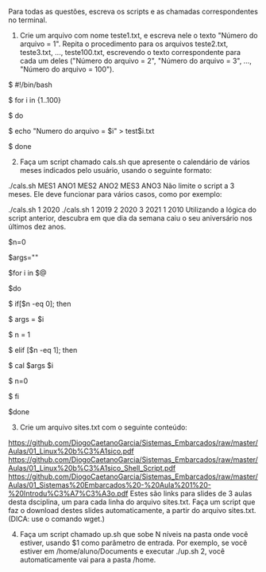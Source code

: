 Para todas as questões, escreva os scripts e as chamadas correspondentes no terminal.

1. Crie um arquivo com nome teste1.txt, e escreva nele o texto "Número do arquivo = 1". Repita o procedimento para os arquivos teste2.txt, teste3.txt, ..., teste100.txt, escrevendo o texto correspondente para cada um deles ("Número do arquivo = 2", "Número do arquivo = 3", ..., "Número do arquivo = 100").

$ #!/bin/bash

$ for i in {1..100}

$ do

$ echo "Numero do arquivo = $i" > test$i.txt

$ done


2. Faça um script chamado cals.sh que apresente o calendário de vários meses indicados pelo usuário, usando o seguinte formato:

./cals.sh MES1 ANO1 MES2 ANO2 MES3 ANO3
Não limite o script a 3 meses. Ele deve funcionar para vários casos, como por exemplo:

./cals.sh 1 2020
./cals.sh 1 2019 2 2020 3 2021 1 2010
Utilizando a lógica do script anterior, descubra em que dia da semana caiu o seu aniversário nos últimos dez anos.

$n=0

$args=""

$for i in $@

$do

$  if[$n -eq 0]; then
  
$    args = $i
    
$    n = 1
    
$  elif [$n -eq 1]; then
  
$    cal $args $i
    
$    n=0
    
$  fi
  
$done


3. Crie um arquivo sites.txt com o seguinte conteúdo:

https://github.com/DiogoCaetanoGarcia/Sistemas_Embarcados/raw/master/Aulas/01_Linux%20b%C3%A1sico.pdf
https://github.com/DiogoCaetanoGarcia/Sistemas_Embarcados/raw/master/Aulas/01_Linux%20b%C3%A1sico_Shell_Script.pdf
https://github.com/DiogoCaetanoGarcia/Sistemas_Embarcados/raw/master/Aulas/01_Sistemas%20Embarcados%20-%20Aula%201%20-%20Introdu%C3%A7%C3%A3o.pdf
Estes são links para slides de 3 aulas desta dsciplina, um para cada linha do arquivo sites.txt. Faça um script que faz o download destes slides automaticamente, a partir do arquivo sites.txt. (DICA: use o comando wget.)

4. Faça um script chamado up.sh que sobe N níveis na pasta onde você estiver, usando $1 como parâmetro de entrada. Por exemplo, se você estiver em /home/aluno/Documents e executar ./up.sh 2, você automaticamente vai para a pasta /home.
